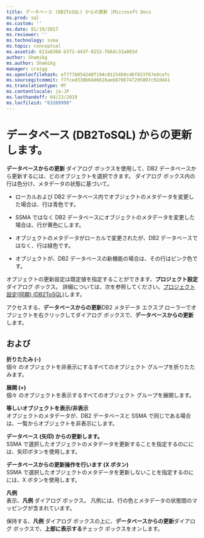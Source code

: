 ```yaml
---
title: データベース (DB2ToSQL) からの更新 |Microsoft Docs
ms.prod: sql
ms.custom: ''
ms.date: 01/19/2017
ms.reviewer: ''
ms.technology: ssma
ms.topic: conceptual
ms.assetid: 613a8368-b372-443f-8252-fb6dc31a003d
author: Shamikg
ms.author: Shamikg
manager: craigg
ms.openlocfilehash: ef7778854248f194c01254b9cd6f833f67e9cefc
ms.sourcegitcommit: f7fced330b64d6616aeb8766747295807c92dd41
ms.translationtype: MT
ms.contentlocale: ja-JP
ms.lasthandoff: 04/23/2019
ms.locfileid: "63269998"
---
```

# <a name="refresh-from-database-db2tosql"></a>データベース (DB2ToSQL) からの更新します。
**データベースからの更新** ダイアログ ボックスを使用して、DB2 データベースから更新するには、どのオブジェクトを選択できます。 ダイアログ ボックス内の行は色分け、メタデータの状態に基づいて。  
  
-   ローカルおよび DB2 データベース内でオブジェクトのメタデータを変更した場合は、行は青色です。  
  
-   SSMA ではなく DB2 データベースにオブジェクトのメタデータを変更した場合は、行が黄色にします。  
  
-   オブジェクトのメタデータがローカルで変更されたが、DB2 データベースではなく、行は緑色です。  
  
-   オブジェクトが、DB2 データベースの新機能の場合は、その行はピンク色です。  
  
オブジェクトの更新設定は既定値を指定することができます、**プロジェクト設定** ダイアログ ボックス。 詳細については、次を参照してください。[プロジェクト設定&#40;同期&#41; &#40;DB2ToSQL&#41;](../../ssma/db2/project-settings-synchronization-db2tosql.md)します。  
  
アクセスする、**データベースからの更新**DB2 メタデータ エクスプ ローラーでオブジェクトを右クリックしてダイアログ ボックスで、**データベースからの更新**します。  
  
## <a name="options"></a>および  
**折りたたみ (-)**  
個々 のオブジェクトを非表示にするすべてのオブジェクト グループを折りたたみます。  
  
**展開 (+)**  
個々 のオブジェクトを表示するすべてのオブジェクト グループを展開します。  
  
**等しいオブジェクトを表示/非表示**  
オブジェクトのメタデータが、DB2 データベースと SSMA で同じである場合は、一覧からオブジェクトを非表示にします。  
  
**データベース (矢印) からの更新します。**  
SSMA で選択したオブジェクトのメタデータを更新することを指定するのにには、矢印ボタンを使用します。  
  
**データベースからの更新操作を行います (X ボタン)**  
SSMA で選択したオブジェクトのメタデータを更新しないことを指定するのにには、X ボタンを使用します。  
  
**凡例**  
表示、**凡例** ダイアログ ボックス。 凡例には、行の色とメタデータの状態間のマッピングが含まれています。  
  
保持する、**凡例** ダイアログ ボックスの上に、**データベースからの更新**ダイアログ ボックスで、**上部に表示する**チェック ボックスをオンします。  
  

